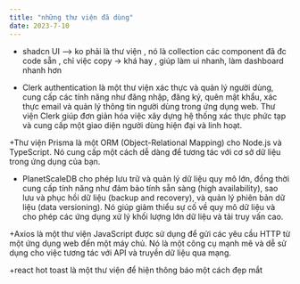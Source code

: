 ```yaml
---
title: "những thư viện đã dùng"
date: 2023-7-10
---
```


+ shadcn UI --> ko phải là thư viện , nó là collection các component đã đc code sẵn , chỉ việc copy -> khá hay , giúp làm ui nhanh, làm dashboard nhanh hơn

+ Clerk authentication là một thư viện xác thực và quản lý người dùng, cung cấp các tính năng như đăng nhập, đăng ký, quên mật khẩu, xác thực email và quản lý thông tin người dùng trong ứng dụng web. Thư viện Clerk giúp đơn giản hóa việc xây dựng hệ thống xác thực phức tạp và cung cấp một giao diện người dùng hiện đại và linh hoạt.

+Thư viện Prisma là một ORM (Object-Relational Mapping) cho Node.js và TypeScript. Nó cung cấp một cách dễ dàng để tương tác với cơ sở dữ liệu trong ứng dụng của bạn.

+ PlanetScaleDB cho phép lưu trữ và quản lý dữ liệu quy mô lớn, đồng thời cung cấp tính năng như đảm bảo tính sẵn sàng (high availability), sao lưu và phục hồi dữ liệu (backup and recovery), và quản lý phiên bản dữ liệu (data versioning). Nó giúp giảm thiểu sự cố về quy mô dữ liệu và cho phép các ứng dụng xử lý khối lượng lớn dữ liệu và tải truy vấn cao.

+Axios là một thư viện JavaScript được sử dụng để gửi các yêu cầu HTTP từ một ứng dụng web đến một máy chủ. Nó là một công cụ mạnh mẽ và dễ sử dụng cho việc tương tác với API và truyền dữ liệu qua mạng.

+react hot toast là một thư viện để hiện thông báo một cách đẹp mắt

